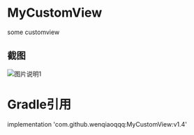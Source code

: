 # MyCustomView
some customview 

## 截图
![图片说明1](https://github.com/wenqiaoqqq/MyCustomView/tree/master/raw/view.gif)


# Gradle引用

implementation 'com.github.wenqiaoqqq:MyCustomView:v1.4'
